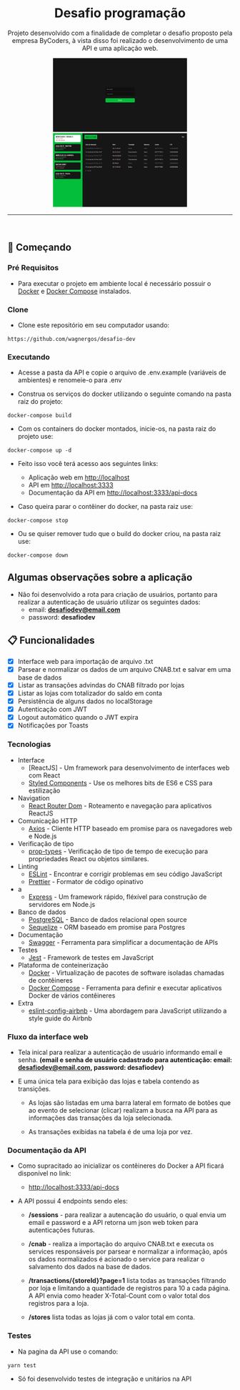 <h1 align="center">Desafio programação</h1>

<p align="center">Projeto desenvolvido com a finalidade de completar o desafio proposto pela empresa ByCoders, à vista disso foi realizado o desenvolvimento de uma API e uma aplicação web.</p>

<div align="center">
<img src="./readme/sign_in_screen.png" width="300" height="165">
<img src="./readme/dashboard_sreen.png" width="300" height="165">
</div>

---
</br>

## 🚀 Começando

### Pré Requisitos

- Para executar o projeto em ambiente local é necessário possuir o [Docker](https://docs.docker.com/get-docker/) e [Docker Compose](https://docs.docker.com/compose/install/) instalados.

### Clone

- Clone este repositório em seu computador usando:

```
https://github.com/wagnergos/desafio-dev
```

### Executando

- Acesse a pasta da API e copie o arquivo de .env.example (variáveis de ambientes) e renomeie-o para .env

- Construa os serviços do docker utilizando o seguinte comando na pasta raiz do projeto:

```
docker-compose build
```

- Com os containers do docker montados, inicie-os, na pasta raiz do projeto use:

```
docker-compose up -d
```

- Feito isso você terá acesso aos seguintes links:
    - Aplicação web em [http://localhost]( http://localhost)
    - API em [http://localhost:3333]( http://localhost:3333)
    - Documentação da API em [ http://localhost:3333/api-docs](http://localhost:3333/api-docs)

- Caso queira parar o contêiner do docker, na pasta raiz use:

```
docker-compose stop
```

- Ou se quiser remover tudo que o build do docker criou, na pasta raiz use:

```
docker-compose down
```

## Algumas observações sobre a aplicação

- Não foi desenvolvido a rota para criação de usuários, portanto para realizar a autenticação de usuário utilizar os seguintes dados:
    - email: **desafiodev@email.com**
    - password: **desafiodev**

## 📋 Funcionalidades

- [x] Interface web para importação de arquivo .txt
- [x] Parsear e normalizar os dados de um arquivo CNAB.txt e salvar em uma base de dados
- [x] Listar as transações advindas do CNAB filtrado por lojas
- [x] Listar as lojas com totalizador do saldo em conta
- [x] Persistência de alguns dados no localStorage 
- [x] Autenticação com JWT
- [x] Logout automático quando o JWT expira
- [x] Notificações por Toasts

### Tecnologias

- Interface
    - [ReactJS] - Um framework para desenvolvimento de interfaces web com React
    - [Styled Components](https://styled-components.com/) - Use os melhores bits de ES6 e CSS para estilização
- Navigation
    - [React Router Dom](https://reactrouter.com/web/guides/quick-start) - Roteamento e navegação para aplicativos ReactJS
- Comunicação HTTP
    - [Axios](https://github.com/axios/axios) - Cliente HTTP baseado em promise para os navegadores web e Node.js
- Verificação de tipo
    - [prop-types](https://github.com/facebook/prop-types) - Verificação de tipo de tempo de execução para propriedades React ou objetos similares.
- Linting
    - [ESLint](https://github.com/eslint/eslint) - Encontrar e corrigir problemas em seu código JavaScript
    - [Prettier](https://prettier.io/) - Formator de código opinativo
- a
    - [Express](https://expressjs.com/pt-br/) - Um framework rápido, fléxível para construção de servidores em Node.js
- Banco de dados
    - [PostgreSQL](https://www.postgresql.org/) - Banco de dados relacional open source
    - [Sequelize](https://sequelize.org/) - ORM baseado em promise para Postgres
- Documentação
    - [Swagger](https://swagger.io/) - Ferramenta para simplificar a documentação de APIs
- Testes
    - [Jest](https://jestjs.io/pt-BR/) - Framework de testes em JavaScript
- Plataforma de conteinerização
    - [Docker](https://www.docker.com/) - Virtualização de pacotes de software isoladas chamadas de contêineres
    - [Docker Compose](https://docs.docker.com/compose/) - Ferramenta para definir e executar aplicativos Docker de vários contêineres
- Extra
    - [eslint-config-airbnb](https://github.com/airbnb/javascript) - Uma abordagem para JavaScript utilizando a style guide do Airbnb

### Fluxo da interface web

- Tela inical para realizar a autenticação de usuário informando email e senha. **(email e senha de usuário cadastrado para autenticação: email: desafiodev@email.com, password: desafiodev)**

- E uma única tela para exibição das lojas e tabela contendo as transições.

    - As lojas são listadas em uma barra lateral em formato de botões que ao evento de selecionar (clicar) realizam a busca na API para as informações das transações da loja selecionada.

    - As transações exibidas na tabela é de uma loja por vez.

### Documentação da API

- Como supracitado ao inicializar os contêineres do Docker a API ficará disponível no link:
    - [ http://localhost:3333/api-docs](http://localhost:3333/api-docs)

- A API possui 4 endpoints sendo eles:
    - **/sessions** - para realizar a autencação do usuário, o qual envia um email e password e a API retorna um json web token para autenticações futuras.

    - **/cnab** - realiza a importação do arquivo CNAB.txt e executa os services responsáveis por parsear e normalizar a informação, após os dados normalizados é acionado o service para realizar o salvamento dos dados na base de dados.
    
    - **/transactions/{storeId}?page=1** lista todas as transações filtrando por loja e limitando a quantidade de registros para 10 a cada página. A API envia como header X-Total-Count com o valor total dos registros para a loja.

    - **/stores** lista todas as lojas já com o valor total em conta.

### Testes

- Na pagina da API use o comando:

```
yarn test
```

- Só foi desenvolvido testes de integração e unitários na API
